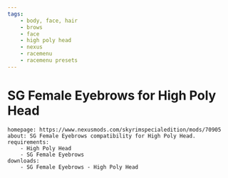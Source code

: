 ```yaml
---
tags:
    - body, face, hair
    - brows
    - face
    - high poly head
    - nexus
    - racemenu
    - racemenu presets
---
```


# SG Female Eyebrows for High Poly Head

```project_info
homepage: https://www.nexusmods.com/skyrimspecialedition/mods/70905
about: SG Female Eyebrows compatibility for High Poly Head.
requirements:
    - High Poly Head
    - SG Female Eyebrows
downloads:
    - SG Female Eyebrows - High Poly Head
```
